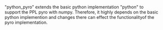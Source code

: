 "python_pyro" extends the basic python implementation "python" to support the PPL pyro with numpy. Therefore, it highly depends on the basic python implemention and changes there can effect the functionalityof the pyro implementation.